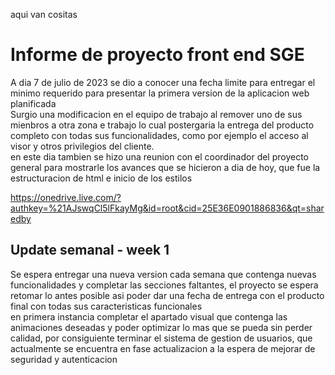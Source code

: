 aqui van cositas

# Informe de proyecto front end SGE
 A dia 7 de julio de 2023 se dio a conocer una fecha limite para entregar el minimo requerido para presentar la primera version de la aplicacion web planificada  
 Surgio una modificacion en el equipo de trabajo al remover uno de sus mienbros a otra zona e trabajo lo cual postergaria la entrega del producto completo con todas sus funcionalidades, como por ejemplo el acceso al visor y otros privilegios del cliente.  
 en este dia tambien se hizo una reunion con el coordinador del proyecto general para mostrarle los avances que se hicieron a dia de hoy, que fue la estructuracion de html e inicio de los estilos


https://onedrive.live.com/?authkey=%21AJswqCl5lFkayMg&id=root&cid=25E36E0901886836&qt=sharedby
  
## Update semanal - week 1  
Se espera entregar una nueva version cada semana que contenga nuevas funcionalidades y completar las secciones faltantes, el proyecto se espera retomar lo antes posible asi poder dar una fecha de entrega con el producto final con todas sus caracteristicas funcionales  
en primera instancia completar el apartado visual que contenga las animaciones deseadas y poder optimizar lo mas que se pueda sin perder calidad, por consiguiente terminar el sistema de gestion de usuarios, que actualmente se encuentra en fase actualizacion a la espera de mejorar de seguridad y autenticacion
